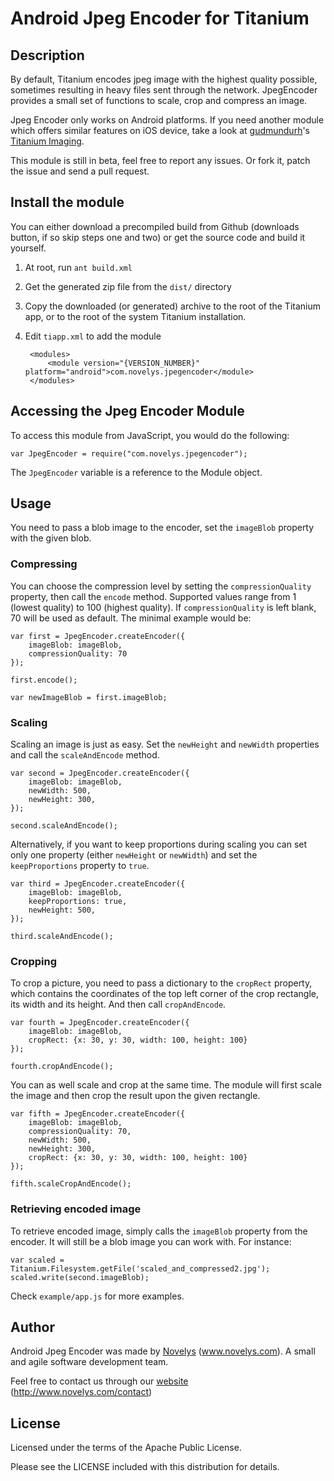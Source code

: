 
# Android Jpeg Encoder for Titanium

## Description

By default, Titanium encodes jpeg image with the highest quality possible, sometimes resulting in heavy files sent through the network. JpegEncoder provides a small set of functions to scale, crop and compress an image.

Jpeg Encoder only works on Android platforms. If you need another module which offers similar features on iOS device, take a look at [gudmundurh](https://github.com/gudmundurh)'s [Titanium Imaging](https://github.com/gudmundurh/titanium-imaging).

This module is still in beta, feel free to report any issues. Or fork it, patch the issue and send a pull request.

## Install the module

You can either download a precompiled build from Github (downloads button, if so skip steps one and two) or get the source code and build it yourself.

1. At root, run `ant build.xml`
2. Get the generated zip file from the `dist/` directory
3. Copy the downloaded (or generated) archive to the root of the Titanium app, or to the root of the system Titanium installation.
4. Edit `tiapp.xml` to add the module

		<modules>
			<module version="{VERSION_NUMBER}" platform="android">com.novelys.jpegencoder</module>
		</modules>

## Accessing the Jpeg Encoder Module

To access this module from JavaScript, you would do the following:

	var JpegEncoder = require("com.novelys.jpegencoder");

The `JpegEncoder` variable is a reference to the Module object.	


## Usage

You need to pass a blob image to the encoder, set the `imageBlob` property with the given blob.

### Compressing

You can choose the compression level by setting the `compressionQuality` property, then call the `encode` method. Supported values range from 1 (lowest quality) to 100 (highest quality). If `compressionQuality` is left blank, 70 will be used as default. The minimal example would be:

	var first = JpegEncoder.createEncoder({
		imageBlob: imageBlob,
		compressionQuality: 70
	});
	
	first.encode();
	
	var newImageBlob = first.imageBlob;

### Scaling

Scaling an image is just as easy. Set the `newHeight` and `newWidth` properties and call the `scaleAndEncode` method.

	var second = JpegEncoder.createEncoder({
		imageBlob: imageBlob,
		newWidth: 500,
		newHeight: 300,
	});

	second.scaleAndEncode();

Alternatively, if you want to keep proportions during scaling you can set only one property (either `newHeight` or `newWidth`) and set the `keepProportions` property to `true`.

	var third = JpegEncoder.createEncoder({
		imageBlob: imageBlob,
		keepProportions: true,
		newHeight: 500,
	});

	third.scaleAndEncode();

### Cropping

To crop a picture, you need to pass a dictionary to the `cropRect` property, which contains the coordinates of the top left corner of the crop rectangle, its width and its height. And then call `cropAndEncode`.

	var fourth = JpegEncoder.createEncoder({
		imageBlob: imageBlob,
		cropRect: {x: 30, y: 30, width: 100, height: 100}
	});

	fourth.cropAndEncode();

You can as well scale and crop at the same time. The module will first scale the image and then crop the result upon the given rectangle.

	var fifth = JpegEncoder.createEncoder({
		imageBlob: imageBlob,
		compressionQuality: 70,
		newWidth: 500,
		newHeight: 300,
		cropRect: {x: 30, y: 30, width: 100, height: 100}
	});

	fifth.scaleCropAndEncode();

### Retrieving encoded image

To retrieve encoded image, simply calls the `imageBlob` property from the encoder. It will still be a blob image you can work with. For instance: 

	var scaled = Titanium.Filesystem.getFile('scaled_and_compressed2.jpg');
	scaled.write(second.imageBlob);

Check `example/app.js` for more examples.

## Author

Android Jpeg Encoder was made by [Novelys](http://www.novelys.com) (www.novelys.com). A small and agile software development team.

Feel free to contact us through our [website](http://www.novelys.com/contact) (http://www.novelys.com/contact)

## License

Licensed under the terms of the Apache Public License.

Please see the LICENSE included with this distribution for details.
